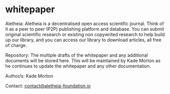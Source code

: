 # whitepaper
Aletheia:
Aletheia is a decentralised open access scientific journal. Think of it as a peer to peer (P2P) publishing platform and database. You can submit original scientific research or existing non copywrited research to help build up our library, and you can access our library to download articles, all free of charge.

Repository:
The multiple drafts of the whitepaper and any additional documents will be stored here. This will be maintained by Kade Morton as he continues to update the whitepaper and any other documentation. 

Author/s: 
Kade Morton

Contact:
contact@aletheia-foundation.io
